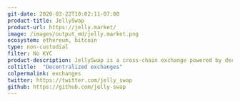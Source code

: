 ```yaml
---
git-date: 2020-03-22T10:02:11-07:00
product-title: JellySwap
product-url: https://jelly.market/
image: /images/output_md/jelly.market.png
ecosystem: ethereum, bitcoin
type: non-custodial
filter: No KYC
product-description: JellySwap is a cross-chain exchange powered by decentralized atomic swap technology. [Interview with JellySwap co-founder](/jellyswap).
coltitle:  "Decentralized exchanges"
colpermalink: exchanges
twitter: https://twitter.com/jelly_swap
github: https://github.com/jelly-swap
---
```

